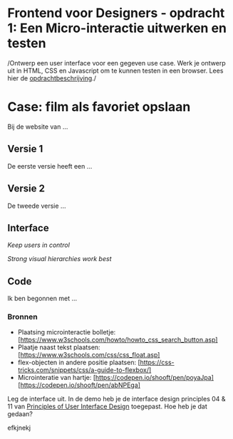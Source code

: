 # Frontend voor Designers - opdracht 1: Een Micro-interactie uitwerken en testen

/Ontwerp een user interface voor een gegeven use case. Werk je ontwerp uit in HTML, CSS en Javascript om te kunnen testen in een browser.
Lees hier de [opdrachtbeschrijving](./opdrachtbeschrijving.md)./


# Case: film als favoriet opslaan
Bij de website van ...

## Versie 1
De eerste versie heeft een ...

## Versie 2
De tweede versie ...


## Interface
*Keep users in control*

*Strong visual hierarchies work best*


## Code
Ik ben begonnen met ...

### Bronnen
* Plaatsing microinteractie bolletje: [https://www.w3schools.com/howto/howto_css_search_button.asp]
* Plaatje naast tekst plaatsen:[https://www.w3schools.com/css/css_float.asp]
* flex-objecten in andere positie plaatsen: [https://css-tricks.com/snippets/css/a-guide-to-flexbox/]
* Microinteratie van hartje: [https://codepen.io/shooft/pen/poyaJpa] [https://codepen.io/shooft/pen/abNPEga]







Leg de interface uit. In de demo heb je de interface design principles 04 & 11 van [Principles of User Interface Design](http://bokardo.com/principles-of-user-interface-design/) toegepast. Hoe heb je dat gedaan?

efkjnekj
